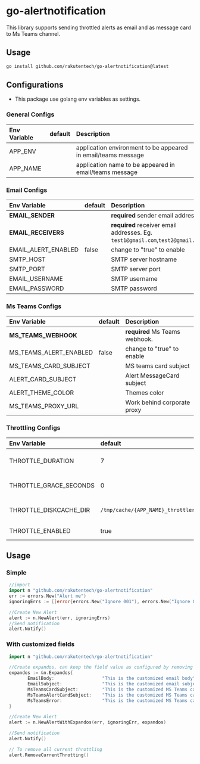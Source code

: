 # go-alertnotification

This library supports sending throttled alerts as email and as message card to Ms Teams channel.

## Usage

```bash
go install github.com/rakutentech/go-alertnotification@latest
```

## Configurations

* This package use golang env variables as settings.

### General Configs


| Env Variable | default | Description                                                   |
| :----------- | :------ | :------------------------------------------------------------ |
| APP_ENV      |         | application environment to be appeared in email/teams message |
| APP_NAME     |         | application name to be appeared in email/teams message        |


### Email Configs

| Env Variable        | default | Description                                                                     |
| :------------------ | :------ | :------------------------------------------------------------------------------ |
| **EMAIL_SENDER**    |         | **required** sender email address                                               |
| **EMAIL_RECEIVERS** |         | **required** receiver email addresses. Eg. `test1@gmail.com`,`test2@gmail.com`  |
| EMAIL_ALERT_ENABLED | false   | change to "true" to enable                                                      |
| SMTP_HOST           |         | SMTP server hostname                                                            |
| SMTP_PORT           |         | SMTP server port                                                                |
| EMAIL_USERNAME      |         | SMTP username                                                                   |
| EMAIL_PASSWORD      |         | SMTP password                                                                   |

### Ms Teams Configs

| Env Variable           | default | Description                    |
| :--------------------- | :------ | :----------------------------- |
| **MS_TEAMS_WEBHOOK**   |         | **required** Ms Teams webhook. |
| MS_TEAMS_ALERT_ENABLED | false   | change to "true" to enable     |
| MS_TEAMS_CARD_SUBJECT  |         | MS teams card subject          |
| ALERT_CARD_SUBJECT     |         | Alert MessageCard subject      |
| ALERT_THEME_COLOR      |         | Themes color                   |
| MS_TEAMS_PROXY_URL     |         | Work behind corporate proxy    |

### Throttling Configs

| Env Variable           | default                                      | Explanation                      |
| :--------------------- | :------------------------------------------- | :------------------------------- |
| THROTTLE_DURATION      | 7                                            | throttling duration in (minutes) |
| THROTTLE_GRACE_SECONDS | 0                                            | throttling grace in (seconds)    |
| THROTTLE_DISKCACHE_DIR | `/tmp/cache/{APP_NAME}_throttler_disk_cache` | disk location for throttling     |
| THROTTLE_ENABLED       | true                                         | Disable all together             |

## Usage

### Simple

```go
 //import
 import n "github.com/rakutentech/go-alertnotification"
 err := errors.New("Alert me")
 ignoringErrs := []error{errors.New("Ignore 001"), errors.New("Ignore 002")};

 //Create New Alert
 alert := n.NewAlert(err, ignoringErrs)
 //Send notification
 alert.Notify()
```

### With customized fields

```go
 import n "github.com/rakutentech/go-alertnotification"

 //Create expandos, can keep the field value as configured by removing that field from expandos
 expandos := &n.Expandos{
        EmailBody:                  "This is the customized email body",
        EmailSubject:               "This is the customized email subject",
        MsTeamsCardSubject:         "This is the customized MS Teams card summary",
        MsTeamsAlertCardSubject:    "This is the customized MS Teams card title",
        MsTeamsError:               "This is the customized MS Teams card error message",
 }

 //Create New Alert
 alert := n.NewAlertWithExpandos(err, ignoringErr, expandos)

 //Send notification
 alert.Notify()

 // To remove all current throttling
 alert.RemoveCurrentThrotting()

```
